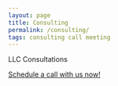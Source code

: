 ```yaml
---
layout: page
title: Consulting
permalink: /consulting/
tags: consulting call meeting 
---
```


LLC Consultations 

<!-- Calendly link widget begin -->
<link href="https://assets.calendly.com/assets/external/widget.css" rel="stylesheet">
<script src="https://assets.calendly.com/assets/external/widget.js" type="text/javascript" async></script>
<a href="" onclick="Calendly.initPopupWidget({url: 'https://calendly.com/businessinitiative/30-minute-consultation-call'});return false;">Schedule a call with us now!</a>
<!-- Calendly link widget end -->
